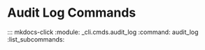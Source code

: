 # Audit Log Commands

::: mkdocs-click
    :module: _cli.cmds.audit_log
    :command: audit_log
    :list_subcommands:
